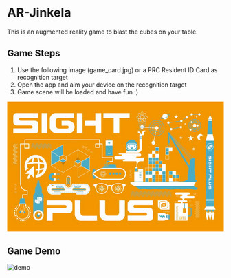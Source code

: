 # AR-Jinkela

This is an augmented reality game to blast the cubes on your table.

## Game Steps

1. Use the following image (game_card.jpg) or a PRC Resident ID Card as recognition target 
2. Open the app and aim your device on the recognition target
3. Game scene will be loaded and have fun :)

![game_card](game_card.jpg)

## Game Demo

![demo](demo.gif)